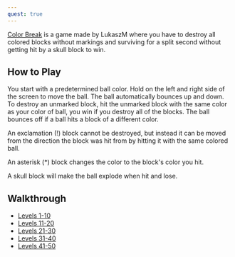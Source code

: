 ```yaml
---
quest: true
---
```

[Color Break](https://play.fancade.com/5F5A4E32A2926D92) is a game made by LukaszM where you have to destroy all colored blocks without markings and surviving for a split second without getting hit by a skull block to win.

## How to Play

You start with a predetermined ball color. Hold on the left and right side of the screen to move the ball. The ball automatically bounces up and down. To destroy an unmarked block, hit the unmarked block with the same color as your color of ball, you win if you destroy all of the blocks. The ball bounces off if a ball hits a block of a different color.

An exclamation (!) block cannot be destroyed, but instead it can be moved from the direction the block was hit from by hitting it with the same colored ball.

An asterisk (*) block changes the color to the block's color you hit.

A skull block will make the ball explode when hit and lose.

## Walkthrough

* [Levels 1-10](https://youtube.com/watch?v=jqeVMGWCVVk)
* [Levels 11-20](https://youtube.com/watch?v=S-Dk-Z_eSMM)
* [Levels 21-30](https://youtube.com/watch?v=fa4FASEM_GI)
* [Levels 31-40](https://youtube.com/watch?v=HUiYWlM-Q3g)
* [Levels 41-50](https://youtube.com/watch?v=06wXoWAGnbg)